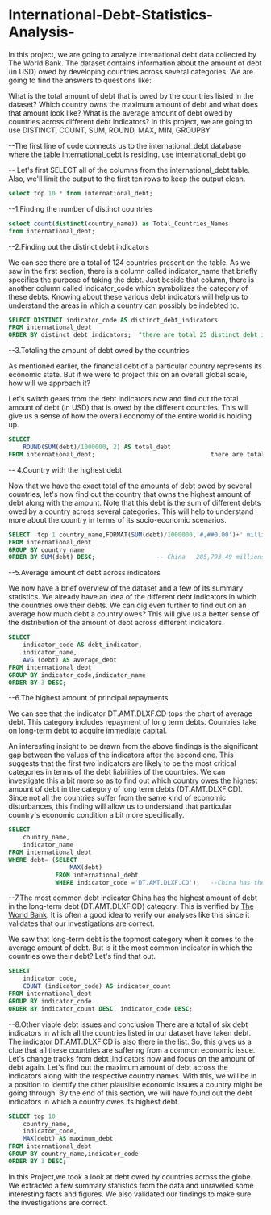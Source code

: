 # International-Debt-Statistics-Analysis-
In this project, we are going to analyze international debt data collected by The World Bank. The dataset contains information about the amount of debt (in USD) owed by developing countries across several categories. We are going to find the answers to questions like:

What is the total amount of debt that is owed by the countries listed in the dataset? Which country owns the maximum amount of debt and what does that amount look like? What is the average amount of debt owed by countries across different debt indicators?
In this project, we are going to use DISTINCT, COUNT, SUM, ROUND, MAX, MIN, GROUPBY 

--The first line of code connects us to the international_debt database where the table international_debt is residing. 
use international_debt
go

-- Let's first SELECT all of the columns from the international_debt table. Also, we'll limit the output to the first ten rows to keep the output clean.
```sql
select top 10 * from international_debt;
```
--1.Finding the number of distinct countries
```sql
select count(distinct(country_name)) as Total_Countries_Names
from international_debt;
```
--2.Finding out the distinct debt indicators

We can see there are a total of 124 countries present on the table. As we saw in the first section, there is a column called indicator_name that briefly specifies 
the purpose of taking the debt. Just beside that column, there is another column called indicator_code which symbolizes the category of these debts. Knowing about 
these various debt indicators will help us to understand the areas in which a country can possibly be indebted to.
```sql
SELECT DISTINCT indicator_code AS distinct_debt_indicators
FROM international_debt
ORDER BY distinct_debt_indicators;  "there are total 25 distinct_debt_indicators"
```

--3.Totaling the amount of debt owed by the countries

As mentioned earlier, the financial debt of a particular country represents its economic state. But if we were to project this on an overall global scale, how will we approach it?

Let's switch gears from the debt indicators now and find out the total amount of debt (in USD) that is owed by the different countries. 
This will give us a sense of how the overall economy of the entire world is holding up.

```sql
SELECT 
    ROUND(SUM(debt)/1000000, 2) AS total_debt
FROM international_debt;                                there are total_debt is 3079734.49(in USD)
```
-- 4.Country with the highest debt 

Now that we have the exact total of the amounts of debt owed by several countries, let's now find out the country that owns the highest amount of debt along with the amount. 
Note that this debt is the sum of different debts owed by a country across several categories. 
This will help to understand more about the country in terms of its socio-economic scenarios.
```sql
SELECT  top 1 country_name,FORMAT(SUM(debt)/1000000,'#,##0.00')+' millions' AS [HIGHEST DEBT]
FROM international_debt
GROUP BY country_name
ORDER BY SUM(debt) DESC;                 -- China	285,793.49 millions(in USD) highest debt
```
--5.Average amount of debt across indicators

We now have a brief overview of the dataset and a few of its summary statistics. 
We already have an idea of the different debt indicators in which the countries owe their debts. We can dig even further to find out on an average how much debt a country owes? 
This will give us a better sense of the distribution of the amount of debt across different indicators.
```sql
SELECT 
    indicator_code AS debt_indicator,
    indicator_name,
    AVG (debt) AS average_debt
FROM international_debt
GROUP BY indicator_code,indicator_name
ORDER BY 3 DESC;
```
--6.The highest amount of principal repayments

We can see that the indicator DT.AMT.DLXF.CD tops the chart of average debt. This category includes repayment of long term debts. Countries take on long-term debt to acquire immediate capital.

An interesting insight to be drawn from the above findings is the significant gap between the values of the indicators after the second one. This suggests that the first two indicators are likely to be the most critical categories in terms of the debt liabilities of the countries.
We can investigate this a bit more so as to find out which country owes the highest amount of debt in the category of long term debts (DT.AMT.DLXF.CD). Since not all the countries suffer from the same kind of economic disturbances, this finding will allow us to understand that particular country's economic condition a bit more specifically.
```sql
SELECT 
    country_name, 
    indicator_name
FROM international_debt
WHERE debt= (SELECT 
                 MAX(debt)
             FROM international_debt
             WHERE indicator_code ='DT.AMT.DLXF.CD');   --China has the highest amount of debt in the long-term debt (DT.AMT.DLXF.CD) category.
```
--7.The most common debt indicator
China has the highest amount of debt in the long-term debt (DT.AMT.DLXF.CD) category. This is verified by [The World Bank](https://data.worldbank.org/indicator/DT.AMT.DLXF.CD?end=2018&most_recent_value_desc=true). It is often a good idea to verify our analyses like this since it validates that our investigations are correct.

We saw that long-term debt is the topmost category when it comes to the average amount of debt. But is it the most common indicator in which the countries owe their debt? Let's find that out.

```sql
SELECT 
    indicator_code,
    COUNT (indicator_code) AS indicator_count
FROM international_debt
GROUP BY indicator_code
ORDER BY indicator_count DESC, indicator_code DESC;
```
--8.Other viable debt issues and conclusion
There are a total of six debt indicators in which all the countries listed in our dataset have taken debt. The indicator DT.AMT.DLXF.CD is also there in the list. So, this gives us a clue that all these countries are suffering from a common economic issue.
Let's change tracks from debt_indicators now and focus on the amount of debt again. Let's find out the maximum amount of debt across the indicators along with the respective country names. With this, we will be in a position to identify the other plausible economic issues a country might be going through. By the end of this section, we will have found out the debt indicators in which a country owes its highest debt.
```sql
SELECT top 10
    country_name, 
    indicator_code, 
    MAX(debt) AS maximum_debt
FROM international_debt
GROUP BY country_name,indicator_code
ORDER BY 3 DESC;
```

In this Project,we took a look at debt owed by countries across the globe. We extracted a few summary statistics from the data and unraveled some interesting facts and figures. We also validated our findings to make sure the investigations are correct.
